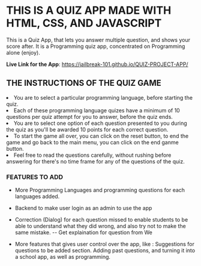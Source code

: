 # THIS IS A QUIZ APP MADE WITH HTML, CSS, AND JAVASCRIPT
This is a Quiz App, that lets you answer multiple question, and shows your score after. It is a Programming quiz app, concentrated on Programming alone (enjoy).

**Live Link for the App**: https://jailbreak-101.github.io/QUIZ-PROJECT-APP/

## THE INSTRUCTIONS OF THE QUIZ GAME
 <li>You are to select a particular programming language, before starting the quiz.</li>

<li>Each of these programming language quizes have a minimum of 10 questions per quiz attempt for
                        you to answer, before the quiz ends.</li>

<li>You are to select one option of each question presented to you during the quiz as you'll be
                        awarded 10 points for each correct question.</li>

<li>To start the game all over, you can click on the reset button, to end the game and go back to
                        the main menu, you can click on the end ganme button.</li>

<li>Feel free to read the questions carefully, without rushing before answering for there's no time
                        frame for any of the questions of the quiz.</li>

### FEATURES TO ADD

- More Programming Languages and programming questions for each languages added.
- Backend to make user login as an admin to use the app

- Correction (Dialog) for each question missed to enable students to be able to understand what they did wrong, and also try not to make the same mistake. -- Get explaination for question from We

- More features that gives user control over the app, like : Suggestions for questions to be added section. Adding past questions, and turning it into a school app, as well as programming.
